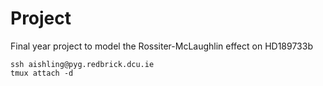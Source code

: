 # Project

Final year project to model the Rossiter-McLaughlin effect on HD189733b

```
ssh aishling@pyg.redbrick.dcu.ie
tmux attach -d
```
